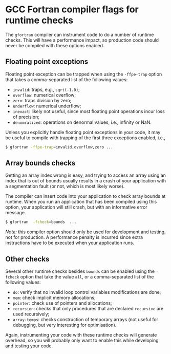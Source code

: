 # GCC Fortran compiler flags for runtime checks

The `gfortran` compiler can instrument code to do a number of runtime checks.  This will have a performance impact, so production code should never be compiled with these options enabled.


## Floating point exceptions

Floating point exception can be trapped when using the `-ffpe-trap` option that takes a comma-separated list of the following values:

  * `invalid`: traps, e.g., `sqrt(-1.0)`;
  * `overflow`: numerical overflow;
  * `zero`: traps division by zero;
  * `underflow`: numerical underflow;
  * `inexact`: likely not useful, since most floating point operations incur loss of precision;
  * `denomralized`: operations on denormal values, i.e., infinity or NaN.

Unless you explicitly handle floating point exceptions in your code, it may be useful to compile with trapping of the first three exceptions enabled, i.e.,

~~~~bash
$ gfortran -ffpe-trap=invalid,overflow,zero ...
~~~~


## Array bounds checks

Getting an array index wrong is easy, and trying to access an array using an index that is out of bounds usually results in a crash of your application with a segmentation fault (or not, which is most likely worse).

The compiler can insert code into your application to check array bounds at runtime.  When you run an application that has been compiled using this option, your application will still crash, but with an informative error message.

~~~~bash
$ gfortran  -fcheck=bounds  ...
~~~~

_Note:_ this compiler option should only be used for development and testing, not for production.  A performance penalty is incurred since extra instructions have to be executed when your application runs.


## Other checks

Several other runtime checks besides `bounds` can be enabled using the `-fcheck` option that take the value `all`, or a comma-separated list of the following values:

  * `do`: verify that no invalid loop control variables modifications are done;
  * `mem`: check implicit memory allocations;
  * `pointer`: check use of pointers and allocations;
  * `recursion`: checks that only procedures that are declared `recursive` are used recursively;
  * `array-temps`: checks construction of temporary arrays (not useful for debugging, but very interesting for optimisation).

Again, instrumenting your code with these runtime checks will generate overhead, so you will probably only want to enable this while developing and testing your code.
